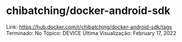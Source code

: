 # chibatching/docker-android-sdk

Link: https://hub.docker.com/r/chibatching/docker-android-sdk/tags
Terminado: No
Tópico: DEVICE
Última Visualização: February 17, 2022